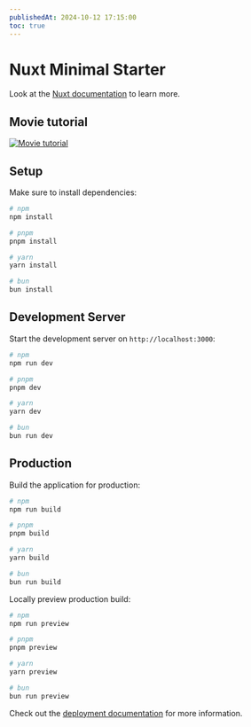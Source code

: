 ```yaml
---
publishedAt: 2024-10-12 17:15:00
toc: true
---
```


# Nuxt Minimal Starter

Look at the [Nuxt documentation](https://nuxt.com/docs/getting-started/introduction) to learn more.

## Movie tutorial

[![Movie tutorial](https://img.youtube.com/vi/RAJZOqr3JZU/0.jpg)](https://www.youtube.com/watch?v=RAJZOqr3JZU)


## Setup

Make sure to install dependencies:

```bash
# npm
npm install

# pnpm
pnpm install

# yarn
yarn install

# bun
bun install
```

## Development Server

Start the development server on `http://localhost:3000`:

```bash
# npm
npm run dev

# pnpm
pnpm dev

# yarn
yarn dev

# bun
bun run dev
```

## Production

Build the application for production:

```bash
# npm
npm run build

# pnpm
pnpm build

# yarn
yarn build

# bun
bun run build
```

Locally preview production build:

```bash
# npm
npm run preview

# pnpm
pnpm preview

# yarn
yarn preview

# bun
bun run preview
```

Check out the [deployment documentation](https://nuxt.com/docs/getting-started/deployment) for more information.
